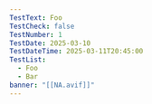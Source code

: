 ```yaml
---
TestText: Foo
TestCheck: false
TestNumber: 1
TestDate: 2025-03-10
TestDateTime: 2025-03-11T20:45:00
TestList:
  - Foo
  - Bar
banner: "[[NA.avif]]"
---
```

